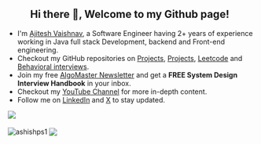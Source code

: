 <h2 align="center">Hi there 👋, Welcome to my Github page!</h2>
<ul>
  <li>I'm <a href = "##">Ajitesh Vaishnav</a>, a Software Engineer having 2+ years of experience working in Java full stack Development, backend and Front-end engineering.</li>
  <li>Checkout my GitHub repositories on <a href = "https://github.com/Ajiteshvaishnav54">Projects</a>, <a href = "https://github.com/Ajiteshvaishnav54">Projects</a>, <a href = "https://github.com/ashishps1/awesome-leetcode-resources">Leetcode</a> and <a href = "https://github.com/ashishps1/awesome-behavioral-interviews">Behavioral interviews</a>.</li>
  <li>Join my free <a href = "https://bit.ly/amghpr">AlgoMaster Newsletter</a> and get a <b>FREE System Design Interview Handbook</b> in your inbox.</li>
  <li>Checkout my <a href="https://www.youtube.com/@ashishps_1/videos">YouTube Channel</a> for more in-depth content.</li>
  <li>Follow me on <a href="https://www.linkedin.com/in/ashishps1/">LinkedIn</a> and <a href="https://twitter.com/ashishps_1">X</a> to stay updated.</li>
</ul>

&nbsp;![](https://komarev.com/ghpvc/?username=ashishps1&color=brightgreen)
<p>&nbsp;<img align="center" src="https://github-readme-stats.vercel.app/api?username=ashishps1&show_icons=true&locale=en" alt="ashishps1" />
<img align="center" src="https://github-readme-stats.vercel.app/api/top-langs/?username=ashishps1&layout=compact&hide_border=true&&langs_count=10&show_icons=true&theme=transparent" />
</p>
